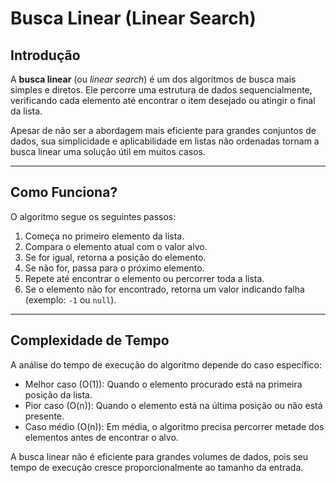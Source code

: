 # Busca Linear (Linear Search)

## Introdução
A **busca linear** (ou *linear search*) é um dos algoritmos de busca mais simples e diretos. Ele percorre uma estrutura de dados sequencialmente, verificando cada elemento até encontrar o item desejado ou atingir o final da lista.

Apesar de não ser a abordagem mais eficiente para grandes conjuntos de dados, sua simplicidade e aplicabilidade em listas não ordenadas tornam a busca linear uma solução útil em muitos casos.

---

## Como Funciona?
O algoritmo segue os seguintes passos:

1. Começa no primeiro elemento da lista.
2. Compara o elemento atual com o valor alvo.
3. Se for igual, retorna a posição do elemento.
4. Se não for, passa para o próximo elemento.
5. Repete até encontrar o elemento ou percorrer toda a lista.
6. Se o elemento não for encontrado, retorna um valor indicando falha (exemplo: `-1` ou `null`).

---

## Complexidade de Tempo

A análise do tempo de execução do algoritmo depende do caso específico:

- Melhor caso (O(1)): Quando o elemento procurado está na primeira posição da lista.
- Pior caso (O(n)): Quando o elemento está na última posição ou não está presente.
- Caso médio (O(n)): Em média, o algoritmo precisa percorrer metade dos elementos antes de encontrar o alvo.

A busca linear não é eficiente para grandes volumes de dados, pois seu tempo de execução cresce proporcionalmente ao tamanho da entrada.
